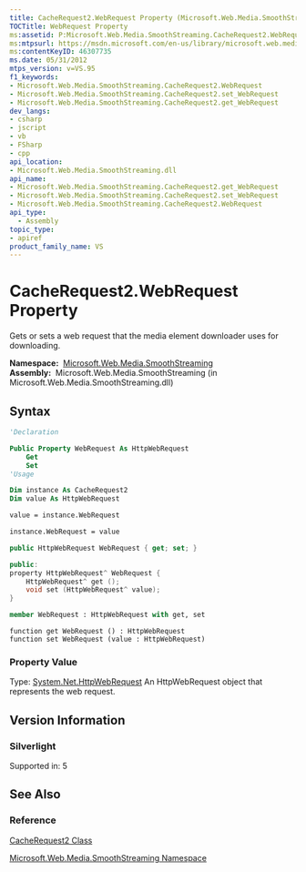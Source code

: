 ```yaml
---
title: CacheRequest2.WebRequest Property (Microsoft.Web.Media.SmoothStreaming)
TOCTitle: WebRequest Property
ms:assetid: P:Microsoft.Web.Media.SmoothStreaming.CacheRequest2.WebRequest
ms:mtpsurl: https://msdn.microsoft.com/en-us/library/microsoft.web.media.smoothstreaming.cacherequest2.webrequest(v=VS.95)
ms:contentKeyID: 46307735
ms.date: 05/31/2012
mtps_version: v=VS.95
f1_keywords:
- Microsoft.Web.Media.SmoothStreaming.CacheRequest2.WebRequest
- Microsoft.Web.Media.SmoothStreaming.CacheRequest2.set_WebRequest
- Microsoft.Web.Media.SmoothStreaming.CacheRequest2.get_WebRequest
dev_langs:
- csharp
- jscript
- vb
- FSharp
- cpp
api_location:
- Microsoft.Web.Media.SmoothStreaming.dll
api_name:
- Microsoft.Web.Media.SmoothStreaming.CacheRequest2.get_WebRequest
- Microsoft.Web.Media.SmoothStreaming.CacheRequest2.set_WebRequest
- Microsoft.Web.Media.SmoothStreaming.CacheRequest2.WebRequest
api_type:
  - Assembly
topic_type:
- apiref
product_family_name: VS
---
```


# CacheRequest2.WebRequest Property

Gets or sets a web request that the media element downloader uses for downloading.

**Namespace:**  [Microsoft.Web.Media.SmoothStreaming](microsoft-web-media-smoothstreaming-namespace_1.md)  
**Assembly:**  Microsoft.Web.Media.SmoothStreaming (in Microsoft.Web.Media.SmoothStreaming.dll)

## Syntax

```vb
'Declaration

Public Property WebRequest As HttpWebRequest
    Get
    Set
'Usage

Dim instance As CacheRequest2
Dim value As HttpWebRequest

value = instance.WebRequest

instance.WebRequest = value
```

```csharp
public HttpWebRequest WebRequest { get; set; }
```

```cpp
public:
property HttpWebRequest^ WebRequest {
    HttpWebRequest^ get ();
    void set (HttpWebRequest^ value);
}
```

``` fsharp
member WebRequest : HttpWebRequest with get, set
```

```jscript
function get WebRequest () : HttpWebRequest
function set WebRequest (value : HttpWebRequest)
```

### Property Value

Type: [System.Net.HttpWebRequest](https://msdn.microsoft.com/library/8y7x3zz2\(v=vs.95\))  
An HttpWebRequest object that represents the web request.

## Version Information

### Silverlight

Supported in: 5  

## See Also

### Reference

[CacheRequest2 Class](cacherequest2-class-microsoft-web-media-smoothstreaming.md)

[Microsoft.Web.Media.SmoothStreaming Namespace](microsoft-web-media-smoothstreaming-namespace_1.md)


